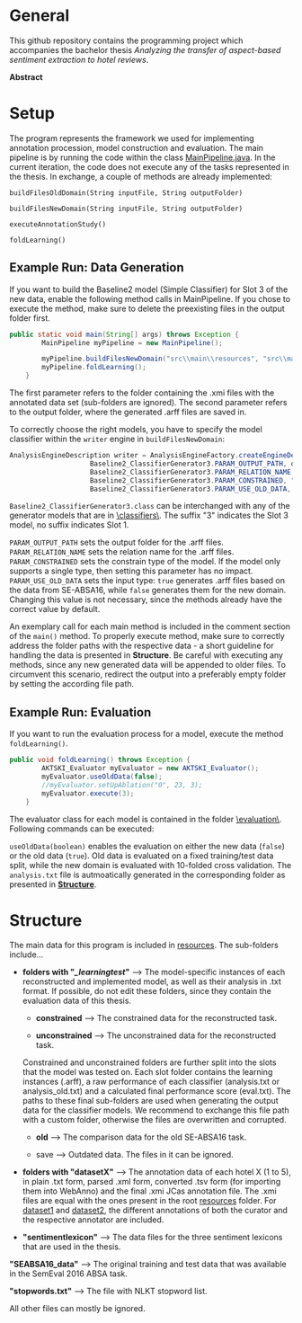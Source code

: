 # General
This github repository contains the programming project which accompanies the bachelor thesis *Analyzing the transfer of aspect-based sentiment extraction to hotel reviews*.

**Abstract**



# Setup
The program represents the framework we used for implementing annotation procession, model construction and evaluation. 
The main pipeline is by running the code within the class [MainPipeline.java](https://github.com/jonasmeise/AutomaticAspectExtraction/blob/master/src/main/java/de/unidue/langtech/bachelor/meise/pipeline/MainPipeline.java).
In the current iteration, the code does not execute any of the tasks represented in the thesis. In exchange, a couple of methods are already implemented:

``buildFilesOldDomain(String inputFile, String outputFolder)``

``buildFilesNewDomain(String inputFile, String outputFolder)``

``executeAnnotationStudy()``

``foldLearning()``

## Example Run: Data Generation
If you want to build the Baseline2 model (Simple Classifier) for Slot 3 of the new data, enable the following method calls in MainPipeline. If you chose to execute the method, make sure to delete the preexisting files in the output folder first.

```java
public static void main(String[] args) throws Exception {
		MainPipeline myPipeline = new MainPipeline();

		myPipeline.buildFilesNewDomain("src\\main\\resources", "src\\main\\resources\\learningtest_Baseline2\\subtask3\\constrained");
		myPipeline.foldLearning();
	}
```
The first parameter refers to the folder containing the .xmi files with the annotated data set (sub-folders are ignored). 
The second parameter refers to the output folder, where the generated .arff files are saved in.

To correctly choose the right models, you have to specify the model classifier within the ``writer`` engine in ``buildFilesNewDomain``:
```java
AnalysisEngineDescription writer = AnalysisEngineFactory.createEngineDescription(Baseline2_ClassifierGenerator3.class, 
	        		Baseline2_ClassifierGenerator3.PARAM_OUTPUT_PATH, outputFolder, 
	        		Baseline2_ClassifierGenerator3.PARAM_RELATION_NAME, "Baseline2",
	        		Baseline2_ClassifierGenerator3.PARAM_CONSTRAINED, "true",
	        		Baseline2_ClassifierGenerator3.PARAM_USE_OLD_DATA, "false");
```
``Baseline2_ClassifierGenerator3.class`` can be interchanged with any of the generator models that are in [\classifiers\\](https://github.com/jonasmeise/TransferAnalysisSentimentExtraction/tree/master/src/main/java/de/unidue/langtech/bachelor/meise/type/classifiers). The suffix "3" indicates the Slot 3 model, no suffix indicates Slot 1.

``PARAM_OUTPUT_PATH`` sets the output folder for the .arff files.
``PARAM_RELATION_NAME`` sets the relation name for the .arff files.
``PARAM_CONSTRAINED`` sets the constrain type of the model. If the model only supports a single type, then setting this parameter has no impact.
``PARAM_USE_OLD_DATA`` sets the input type: ``true`` generates .arff files based on the data from SE-ABSA16, while ``false`` generates them for the new domain. Changing this value is not necessary, since the methods already have the correct value by default.

An exemplary call for each main method is included in the comment section of the ``main()`` method. 
To properly execute method, make sure to correctly address the folder paths with the respective data - a short guideline for handling the data is presented in **Structure**.
Be careful with executing any methods, since any new generated data will be appended to older files. To circumvent this scenario, redirect the output into a preferably empty folder by setting the according file path.

## Example Run: Evaluation

If you want to run the evaluation process for a model, execute the method ``foldLearning()``.

```java
public void foldLearning() throws Exception {	 
		AKTSKI_Evaluator myEvaluator = new AKTSKI_Evaluator();
		myEvaluator.useOldData(false);
		//myEvaluator.setUpAblation("0", 23, 3);
		myEvaluator.execute(3);
	}
```
The evaluator class for each model is contained in the folder [\evaluation\\](https://github.com/jonasmeise/TransferAnalysisSentimentExtraction/tree/master/src/main/java/de/unidue/langtech/bachelor/meise/evaluation). Following commands can be executed:

``useOldData(boolean)`` enables the evaluation on either the new data (``false``) or the old data (``true``). Old data is evaluated on a fixed training/test data split, while the new domain is evaluated with 10-folded cross validation. The ``analysis.txt`` file is autmoatically generated in the corresponding folder as presented in **[Structure](#structure)**.

# Structure

The main data for this program is included in [resources](https://github.com/jonasmeise/AutomaticAspectExtraction/tree/master/src/main/resources). The sub-folders include...

* **folders with "_\_learningtest_"** --> The model-specific instances of each reconstructed and implemented model, as well as their analysis in .txt format. If possible, do not edit these folders, since they contain the evaluation data of this thesis.

  * **constrained** --> The constrained data for the reconstructed task.
  
  * **unconstrained** --> The unconstrained data for the reconstructed task.
  
  Constrained and unconstrained folders are further split into the slots that the model was tested on. Each slot folder contains the learning instances (.arff), a raw performance of each classifier (analysis.txt or analysis_old.txt) and a calculated final performance score (eval.txt). The paths to these final sub-folders are used when generating the output data for the classifier models. We recommend to exchange this file path with a custom folder, otherwise the files are overwritten and corrupted.
  
  * **old** --> The comparison data for the old SE-ABSA16 task.
  
  * save --> Outdated data. The files in it can be ignored.

* **folders with "datasetX"** --> The annotation data of each hotel X (1 to 5), in plain .txt form, parsed .xml form, converted .tsv form (for importing them into WebAnno) and the final .xmi JCas annotation file. The .xmi files are equal with the ones present in the root [resources](https://github.com/jonasmeise/AutomaticAspectExtraction/tree/master/src/main/resources) folder. For [dataset1](https://github.com/jonasmeise/AutomaticAspectExtraction/tree/master/src/main/resources/dataset1) and [dataset2](https://github.com/jonasmeise/AutomaticAspectExtraction/tree/master/src/main/resources/dataset2), the different annotations of both the curator and the respective annotator are included.
 
* **"sentimentlexicon"** --> The data files for the three sentiment lexicons that are used in the thesis.

**"SEABSA16_data"** --> The original training and test data that was available in the SemEval 2016 ABSA task.

**"stopwords.txt"** --> The file with NLKT stopword list.

All other files can mostly be ignored.
